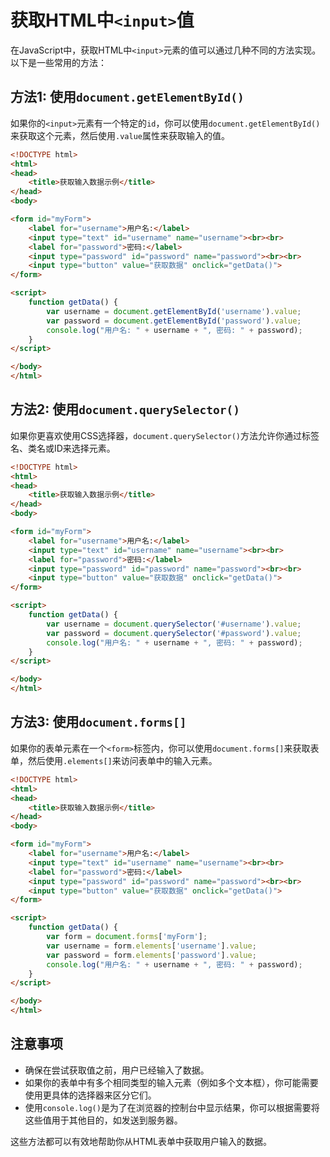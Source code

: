# 获取HTML中`<input>`值

在JavaScript中，获取HTML中`<input>`元素的值可以通过几种不同的方法实现。以下是一些常用的方法：

## 方法1: 使用`document.getElementById()`

如果你的`<input>`元素有一个特定的`id`，你可以使用`document.getElementById()`来获取这个元素，然后使用`.value`属性来获取输入的值。

```html
<!DOCTYPE html>
<html>
<head>
    <title>获取输入数据示例</title>
</head>
<body>

<form id="myForm">
    <label for="username">用户名:</label>
    <input type="text" id="username" name="username"><br><br>
    <label for="password">密码:</label>
    <input type="password" id="password" name="password"><br><br>
    <input type="button" value="获取数据" onclick="getData()">
</form>

<script>
    function getData() {
        var username = document.getElementById('username').value;
        var password = document.getElementById('password').value;
        console.log("用户名: " + username + ", 密码: " + password);
    }
</script>

</body>
</html>
```

## 方法2: 使用`document.querySelector()`

如果你更喜欢使用CSS选择器，`document.querySelector()`方法允许你通过标签名、类名或ID来选择元素。

```html
<!DOCTYPE html>
<html>
<head>
    <title>获取输入数据示例</title>
</head>
<body>

<form id="myForm">
    <label for="username">用户名:</label>
    <input type="text" id="username" name="username"><br><br>
    <label for="password">密码:</label>
    <input type="password" id="password" name="password"><br><br>
    <input type="button" value="获取数据" onclick="getData()">
</form>

<script>
    function getData() {
        var username = document.querySelector('#username').value;
        var password = document.querySelector('#password').value;
        console.log("用户名: " + username + ", 密码: " + password);
    }
</script>

</body>
</html>
```

## 方法3: 使用`document.forms[]`

如果你的表单元素在一个`<form>`标签内，你可以使用`document.forms[]`来获取表单，然后使用`.elements[]`来访问表单中的输入元素。

```html
<!DOCTYPE html>
<html>
<head>
    <title>获取输入数据示例</title>
</head>
<body>

<form id="myForm">
    <label for="username">用户名:</label>
    <input type="text" id="username" name="username"><br><br>
    <label for="password">密码:</label>
    <input type="password" id="password" name="password"><br><br>
    <input type="button" value="获取数据" onclick="getData()">
</form>

<script>
    function getData() {
        var form = document.forms['myForm'];
        var username = form.elements['username'].value;
        var password = form.elements['password'].value;
        console.log("用户名: " + username + ", 密码: " + password);
    }
</script>

</body>
</html>
```

## 注意事项

- 确保在尝试获取值之前，用户已经输入了数据。
- 如果你的表单中有多个相同类型的输入元素（例如多个文本框），你可能需要使用更具体的选择器来区分它们。
- 使用`console.log()`是为了在浏览器的控制台中显示结果，你可以根据需要将这些值用于其他目的，如发送到服务器。

这些方法都可以有效地帮助你从HTML表单中获取用户输入的数据。
